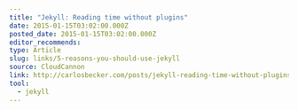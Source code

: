 ```yaml
---
title: "Jekyll: Reading time without plugins"
date: 2015-01-15T03:02:00.000Z
posted_date: 2015-01-15T03:02:00.000Z
editor_recommends:
type: Article
slug: links/5-reasons-you-should-use-jekyll
source: CloudCannon
link: http://carlosbecker.com/posts/jekyll-reading-time-without-plugins/
tool:
  - jekyll
---
```





